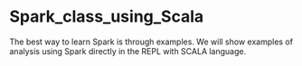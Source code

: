 # Spark_class_using_Scala
The best way to learn Spark is through examples. We will show examples of analysis using Spark directly in the REPL with SCALA language.
